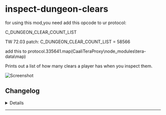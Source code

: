 # inspect-dungeon-clears
for using this mod,you need add this opcode to ur protocol:

C_DUNGEON_CLEAR_COUNT_LIST

TW 72.03 patch:
C_DUNGEON_CLEAR_COUNT_LIST = 58566

add this to protocol.335641.map(CaaliTeraProxy\node_modules\tera-data\map)

Prints out a list of how many clears a player has when you inspect them.

![Screenshot](https://i.imgur.com/SI7NzaX.png)

## Changelog
<details>

    1.20
    - Added RRNM and RRHM
    - Removed 242, 302, 309, and most 412 ilvl dungeons.
    1.10
    - Fix: Inspecting players would also output your own history.

</details>

---
